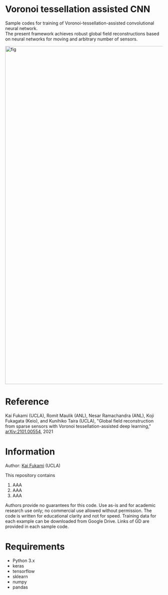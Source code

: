 # Voronoi tessellation assisted CNN
Sample codes for training of Voronoi-tessellation-assisted convolutional neural network.  
The present framework achieves robust global field reconstructions based on neural networks for moving and arbitrary number of sensors.

<img width="1082" alt="fig" src="https://user-images.githubusercontent.com/62085615/111016650-7ef14f00-83f2-11eb-9f2e-330d34ea16eb.png">

# Reference
Kai Fukami (UCLA), Romit Maulik (ANL), Nesar Ramachandra (ANL), Koji Fukagata (Keio), and Kunihiko Taira (UCLA), "Global field reconstruction from sparse sensors with Voronoi tessellation-assisted deep learning," [arXiv:2101.00554](https://arxiv.org/abs/2101.00554), 2021

# Information
Author: [Kai Fukami](https://scholar.google.co.jp/citations?user=ipJb8qcAAAAJ&hl=en) (UCLA)

This repository contains

1. AAA
2. AAA
3. AAA

Authors provide no guarantees for this code. Use as-is and for academic research use only; no commercial use allowed without permission. The code is written for educational clarity and not for speed.
Training data for each example can be downloaded from Google Drive. Links of GD are provided in each sample code. 

# Requirements
* Python 3.x  
* keras  
* tensorflow
* sklearn
* numpy
* pandas
